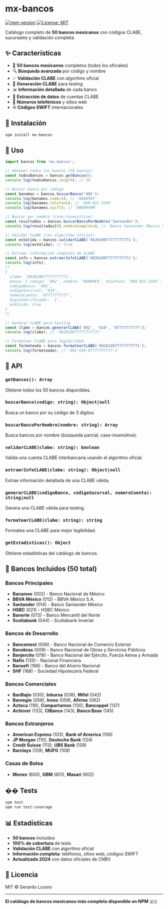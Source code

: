 # mx-bancos

[![npm version](https://badge.fury.io/js/mx-bancos.svg)](https://www.npmjs.com/package/mx-bancos)
[![License: MIT](https://img.shields.io/badge/License-MIT-yellow.svg)](https://opensource.org/licenses/MIT)

Catálogo completo de **50 bancos mexicanos** con códigos CLABE, sucursales y validación completa.

## ✨ Características

- 🏦 **50 bancos mexicanos** completos (todos los oficiales)
- 🔍 **Búsqueda avanzada** por código y nombre
- ✅ **Validación CLABE** con algoritmo oficial
- 🧮 **Generación CLABE** para testing
- 📊 **Información detallada** de cada banco
- 🎯 **Extracción de datos** de cuentas CLABE
- 📱 **Números telefónicos** y sitios web
- 🌐 **Códigos SWIFT** internacionales

## 🚀 Instalación

```bash
npm install mx-bancos
```

## 📖 Uso

```javascript
import bancos from 'mx-bancos';

// Obtener todos los bancos (50 bancos)
const todosBancos = bancos.getBancos();
console.log(todosBancos.length); // 50

// Buscar banco por código
const banamex = bancos.buscarBanco('002');
console.log(banamex.nombre); // 'BANAMEX'
console.log(banamex.telefono); // '800-021-2345'
console.log(banamex.swift); // 'BNMXMXMM'

// Buscar por nombre (case-insensitive)
const resultados = bancos.buscarBancoPorNombre('Santander');
console.log(resultados[0].nombreCompleto); // 'Banco Santander México S.A.'

// Validar CLABE (con algoritmo oficial)
const esValida = bancos.validarCLABE('002010077777777771');
console.log(esValida); // true

// Extraer información completa de CLABE
const info = bancos.extraerInfoCLABE('002010077777777771');
console.log(info);
/*
{
  clabe: '002010077777777771',
  banco: { codigo: '002', nombre: 'BANAMEX', telefono: '800-021-2345', ... },
  codigoBanco: '002',
  codigoSucursal: '010',
  numeroCuenta: '07777777777',
  digitoVerificador: '1',
  esValida: true
}
*/

// Generar CLABE para testing
const clabe = bancos.generarCLABE('002', '010', '07777777777');
console.log(clabe); // '002010077777777771'

// Formatear CLABE para legibilidad
const formateada = bancos.formatearCLABE('002010077777777771');
console.log(formateada); // '002-010-07777777777-1'
```

## 🔧 API

### `getBancos(): Array`
Obtiene todos los 50 bancos disponibles.

### `buscarBanco(codigo: string): Object|null`
Busca un banco por su código de 3 dígitos.

### `buscarBancoPorNombre(nombre: string): Array`
Busca bancos por nombre (búsqueda parcial, case-insensitive).

### `validarCLABE(clabe: string): boolean`
Valida una cuenta CLABE interbancaria usando el algoritmo oficial.

### `extraerInfoCLABE(clabe: string): Object|null`
Extrae información detallada de una CLABE válida.

### `generarCLABE(codigoBanco, codigoSucursal, numeroCuenta): string|null`
Genera una CLABE válida para testing.

### `formatearCLABE(clabe: string): string`
Formatea una CLABE para mejor legibilidad.

### `getEstadisticas(): Object`
Obtiene estadísticas del catálogo de bancos.

## 🏦 Bancos Incluidos (50 total)

### Bancos Principales
- **Banamex** (002) - Banco Nacional de México
- **BBVA México** (012) - BBVA México S.A.
- **Santander** (014) - Banco Santander México
- **HSBC** (021) - HSBC México
- **Banorte** (072) - Banco Mercantil del Norte
- **Scotiabank** (044) - Scotiabank Inverlat

### Bancos de Desarrollo
- **Bancomext** (006) - Banco Nacional de Comercio Exterior
- **Banobras** (009) - Banco Nacional de Obras y Servicios Públicos
- **Banjercito** (019) - Banco Nacional del Ejército, Fuerza Aérea y Armada
- **Nafin** (135) - Nacional Financiera
- **Bansefi** (166) - Banco del Ahorro Nacional
- **SHF** (168) - Sociedad Hipotecaria Federal

### Bancos Comerciales
- **BanBajío** (030), **Inbursa** (036), **Mifel** (042)
- **Banregio** (058), **Invex** (059), **Afirme** (062)
- **Azteca** (116), **Compartamos** (130), **Bancoppel** (137)
- **Actinver** (133), **CIBanco** (143), **Banco Base** (145)

### Bancos Extranjeros
- **American Express** (103), **Bank of America** (106)
- **JP Morgan** (110), **Deutsche Bank** (124)
- **Credit Suisse** (113), **UBS Bank** (139)
- **Barclays** (129), **MUFG** (108)

### Casas de Bolsa
- **Monex** (600), **GBM** (601), **Masari** (602)

## �� Tests

```bash
npm test
npm run test:coverage
```

## 📊 Estadísticas

- **50 bancos** incluidos
- **100% de cobertura** de tests
- **Validación CLABE** con algoritmo oficial
- **Información completa**: teléfonos, sitios web, códigos SWIFT
- **Actualizado 2024** con datos oficiales de CNBV

## 📄 Licencia

MIT © Gerardo Lucero

---

**El catálogo de bancos mexicanos más completo disponible en NPM** 🇲🇽
